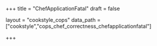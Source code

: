 +++
title = "ChefApplicationFatal"
draft = false

layout = "cookstyle_cops"
data_path = ["cookstyle","cops_chef_correctness_chefapplicationfatal"]

+++

<!-- The content of this page is automatically generated from the
cops_chef_correctness_chefapplicationfatal.yml file in github.com/chef/cookstyle/blob/master/docs-chef-io/data/cookstyle/. -->
